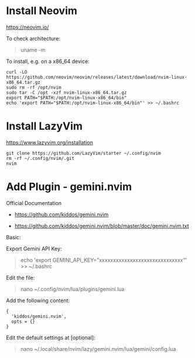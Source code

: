 # Install Neovim

https://neovim.io/

To check architecture:

> uname -m

To install, e.g. on a x86_64 device:

```
curl -LO https://github.com/neovim/neovim/releases/latest/download/nvim-linux-x86_64.tar.gz
sudo rm -rf /opt/nvim
sudo tar -C /opt -xzf nvim-linux-x86_64.tar.gz
export PATH="$PATH:/opt/nvim-linux-x86_64/bin"
echo 'export PATH="$PATH:/opt/nvim-linux-x86_64/bin"' >> ~/.bashrc 
```

# Install LazyVim

https://www.lazyvim.org/installation

```
git clone https://github.com/LazyVim/starter ~/.config/nvim
rm -rf ~/.config/nvim/.git
nvim
```

# Add Plugin - gemini.nvim

Official Documentation

* https://github.com/kiddos/gemini.nvim

* https://github.com/kiddos/gemini.nvim/blob/master/doc/gemini.nvim.txt

Basic:

Export Gemini API Key:

> echo 'export GEMINI_API_KEY="xxxxxxxxxxxxxxxxxxxxxxxxxxxxxx"' >> ~/.bashrc

Edit the file:

> nano ~/.config/nvim/lua/plugins/gemini.lua

Add the following content:

```
{
  'kiddos/gemini.nvim',
  opts = {}
}
```

Edit the default settings at [optional]:

> nano ~/.local/share/nvim/lazy/gemini.nvim/lua/gemini/config.lua